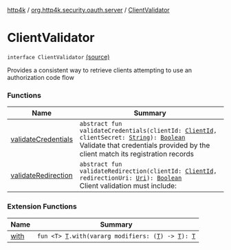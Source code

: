 [http4k](../../index.md) / [org.http4k.security.oauth.server](../index.md) / [ClientValidator](./index.md)

# ClientValidator

`interface ClientValidator` [(source)](https://github.com/http4k/http4k/blob/master/http4k-security-oauth/src/main/kotlin/org/http4k/security/oauth/server/ClientValidator.kt#L8)

Provides a consistent way to retrieve clients attempting to use an authorization code flow

### Functions

| Name | Summary |
|---|---|
| [validateCredentials](validate-credentials.md) | `abstract fun validateCredentials(clientId: `[`ClientId`](../-client-id/index.md)`, clientSecret: `[`String`](https://kotlinlang.org/api/latest/jvm/stdlib/kotlin/-string/index.html)`): `[`Boolean`](https://kotlinlang.org/api/latest/jvm/stdlib/kotlin/-boolean/index.html)<br>Validate that credentials provided by the client match its registration records |
| [validateRedirection](validate-redirection.md) | `abstract fun validateRedirection(clientId: `[`ClientId`](../-client-id/index.md)`, redirectionUri: `[`Uri`](../../org.http4k.core/-uri/index.md)`): `[`Boolean`](https://kotlinlang.org/api/latest/jvm/stdlib/kotlin/-boolean/index.html)<br>Client validation must include: |

### Extension Functions

| Name | Summary |
|---|---|
| [with](../../org.http4k.core/with.md) | `fun <T> `[`T`](../../org.http4k.core/with.md#T)`.with(vararg modifiers: (`[`T`](../../org.http4k.core/with.md#T)`) -> `[`T`](../../org.http4k.core/with.md#T)`): `[`T`](../../org.http4k.core/with.md#T) |
